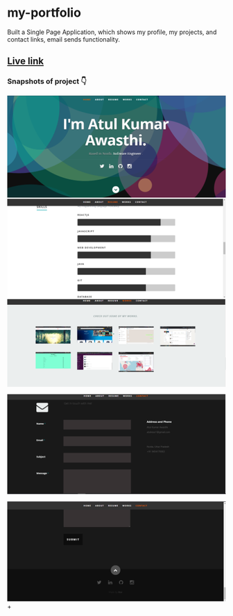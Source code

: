 # my-portfolio
Built a Single Page Application, which shows my profile, my projects, and contact links, email sends functionality.


## [Live link](https://atulthecode1.netlify.app)


### Snapshots of project 👇 

<img target="_blank" src="1.png">

<img target="_blank" src="3.png">

<img target="_blank" src="4.png">

![Alt Text](5.png?raw=true "Title")


![Alt Text](6.png?raw=true "Title")+
